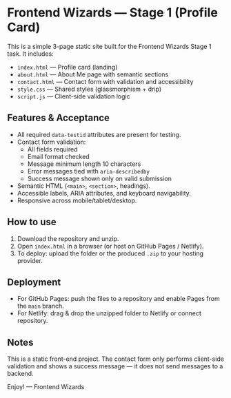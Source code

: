 # Frontend Wizards — Stage 1 (Profile Card)

This is a simple 3-page static site built for the Frontend Wizards Stage 1 task.
It includes:
- `index.html` — Profile card (landing)
- `about.html` — About Me page with semantic sections
- `contact.html` — Contact form with validation and accessibility
- `style.css` — Shared styles (glassmorphism + drip)
- `script.js` — Client-side validation logic

## Features & Acceptance
- All required `data-testid` attributes are present for testing.
- Contact form validation:
  - All fields required
  - Email format checked
  - Message minimum length 10 characters
  - Error messages tied with `aria-describedby`
  - Success message shown only on valid submission
- Semantic HTML (`<main>`, `<section>`, headings).
- Accessible labels, ARIA attributes, and keyboard navigability.
- Responsive across mobile/tablet/desktop.

## How to use
1. Download the repository and unzip.
2. Open `index.html` in a browser (or host on GitHub Pages / Netlify).
3. To deploy: upload the folder or the produced `.zip` to your hosting provider.

## Deployment
- For GitHub Pages: push the files to a repository and enable Pages from the `main` branch.
- For Netlify: drag & drop the unzipped folder to Netlify or connect repository.

## Notes
This is a static front-end project. The contact form only performs client-side validation and shows a success message — it does not send messages to a backend.

Enjoy! — Frontend Wizards
